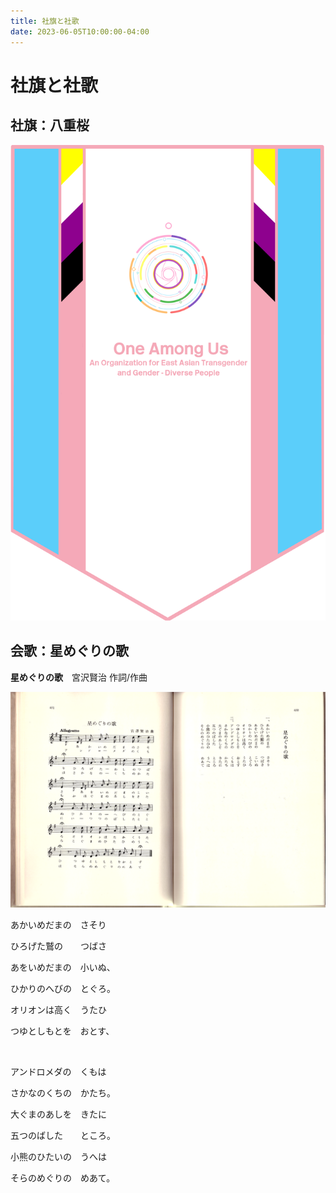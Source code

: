 ```yaml
---
title: 社旗と社歌
date: 2023-06-05T10:00:00-04:00
---
```


# 社旗と社歌

## 社旗：八重桜

![One Among Us 社旗](../../posts/flag.oau.png 'One Among Us 社旗')

## 会歌：星めぐりの歌

**星めぐりの歌**　宮沢賢治 作詞/作曲

![「星めぐりの歌」『宮沢賢治全集』筑摩書房](../../posts/hoshi-meguri-no-uta.png '「星めぐりの歌」『宮沢賢治全集』筑摩書房')

あかいめだまの　さそり

ひろげた鷲の　　つばさ

あをいめだまの　小いぬ、

ひかりのへびの　とぐろ。

オリオンは高く　うたひ

つゆとしもとを　おとす、

<br />

アンドロメダの　くもは

さかなのくちの　かたち。

大ぐまのあしを　きたに

五つのばした　　ところ。

小熊のひたいの　うへは

そらのめぐりの　めあて。
